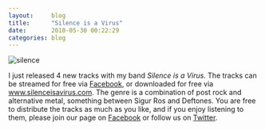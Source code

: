 ```yaml
---
layout:     blog
title:      "Silence is a Virus"
date:       2010-05-30 00:22:29
categories: blog
---
```


<img alt="silence" src="{% asset_path blog/silence.jpg %}" />

I just released 4 new tracks with my band _Silence is a Virus_. The tracks can be streamed for free via <a target="_blank" href="http://www.facebook.com/pages/Silence-Is-A-Virus/113178405360214">Facebook</a>, or downloaded for free via <a href="http://www.silenceisavirus.com">www.silenceisavirus.com</a>. The genre is a combination of post rock and alternative metal, something between Sigur Ros and Deftones. You are free to distribute the tracks as much as you like, and if you enjoy listening to them, please join our page on <a target="_blank" href="http://www.facebook.com/pages/Silence-Is-A-Virus/113178405360214">Facebook</a> or follow us on <a target="_blank" href="http://www.twitter.com/silenceisavirus">Twitter</a>.